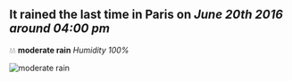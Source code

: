 ## It rained the last time in Paris on *June 20th 2016 around 04:00 pm*
💧💧  **moderate rain** *Humidity 100%*

![moderate rain](http://openweathermap.org/img/w/10d.png)
